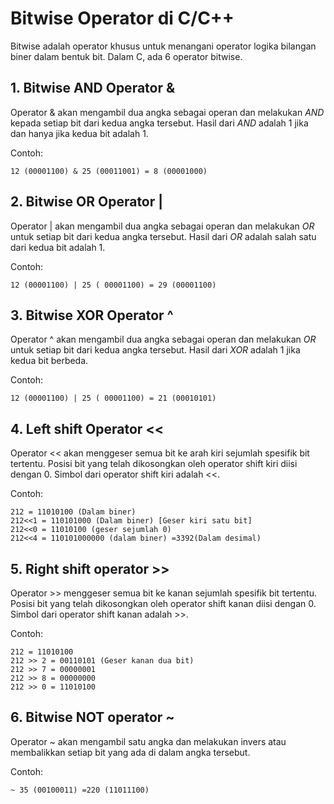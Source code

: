 # Bitwise Operator di C/C++

Bitwise adalah operator khusus untuk menangani operator logika bilangan biner dalam bentuk bit. Dalam C, ada 6 operator bitwise.

## 1. Bitwise AND Operator &
Operator & akan mengambil dua angka sebagai operan dan melakukan *AND* kepada setiap bit dari kedua angka tersebut. Hasil dari *AND* adalah 1 jika dan hanya jika kedua bit adalah 1.

Contoh: 
```
12 (00001100) & 25 (00011001) = 8 (00001000)
```
## 2. Bitwise OR Operator | 
Operator | akan mengambil dua angka sebagai operan dan melakukan *OR* untuk setiap bit dari kedua angka tersebut. Hasil dari *OR* adalah salah satu dari kedua bit adalah 1.

Contoh:
```
12 (00001100) | 25 ( 00001100) = 29 (00001100)
```
## 3. Bitwise XOR Operator ^
Operator ^ akan mengambil dua angka sebagai operan dan melakukan *OR* untuk setiap bit dari kedua angka tersebut. Hasil dari *XOR* adalah 1 jika kedua bit berbeda.

Contoh:
```
12 (00001100) | 25 ( 00001100) = 21 (00010101)
```

## 4. Left shift Operator <<
Operator << akan menggeser semua bit ke arah kiri sejumlah spesifik bit tertentu. Posisi bit yang telah dikosongkan oleh operator shift kiri diisi dengan 0. Simbol dari operator shift kiri adalah <<.

Contoh:
```
212 = 11010100 (Dalam biner)
212<<1 = 110101000 (Dalam biner) [Geser kiri satu bit]
212<<0 = 11010100 (geser sejumlah 0)
212<<4 = 110101000000 (dalam biner) =3392(Dalam desimal)
```

## 5. Right shift operator >>
Operator >> menggeser semua bit ke kanan sejumlah spesifik bit tertentu. Posisi bit yang telah dikosongkan oleh operator shift kanan diisi dengan 0. Simbol dari operator shift kanan adalah >>.

Contoh:
```
212 = 11010100 
212 >> 2 = 00110101 (Geser kanan dua bit)
212 >> 7 = 00000001 
212 >> 8 = 00000000 
212 >> 0 = 11010100 
```
## 6. Bitwise NOT operator ~
Operator ~ akan mengambil satu angka dan melakukan invers atau membalikkan setiap bit yang ada di dalam angka tersebut.

Contoh: 
```
~ 35 (00100011) =220 (11011100)
```
